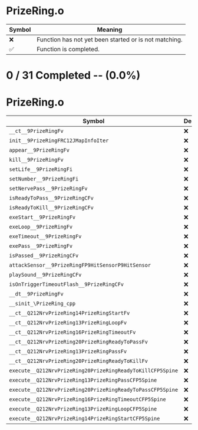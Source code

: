# PrizeRing.o
| Symbol | Meaning 
| ------------- | ------------- 
| :x: | Function has not yet been started or is not matching. 
| :white_check_mark: | Function is completed. 


# 0 / 31 Completed -- (0.0%)
# PrizeRing.o
| Symbol | Decompiled? |
| ------------- | ------------- |
| `__ct__9PrizeRingFv` | :x: |
| `init__9PrizeRingFRC12JMapInfoIter` | :x: |
| `appear__9PrizeRingFv` | :x: |
| `kill__9PrizeRingFv` | :x: |
| `setLife__9PrizeRingFi` | :x: |
| `setNumber__9PrizeRingFi` | :x: |
| `setNervePass__9PrizeRingFv` | :x: |
| `isReadyToPass__9PrizeRingCFv` | :x: |
| `isReadyToKill__9PrizeRingCFv` | :x: |
| `exeStart__9PrizeRingFv` | :x: |
| `exeLoop__9PrizeRingFv` | :x: |
| `exeTimeout__9PrizeRingFv` | :x: |
| `exePass__9PrizeRingFv` | :x: |
| `isPassed__9PrizeRingCFv` | :x: |
| `attackSensor__9PrizeRingFP9HitSensorP9HitSensor` | :x: |
| `playSound__9PrizeRingCFv` | :x: |
| `isOnTriggerTimeoutFlash__9PrizeRingCFv` | :x: |
| `__dt__9PrizeRingFv` | :x: |
| `__sinit_\PrizeRing_cpp` | :x: |
| `__ct__Q212NrvPrizeRing14PrizeRingStartFv` | :x: |
| `__ct__Q212NrvPrizeRing13PrizeRingLoopFv` | :x: |
| `__ct__Q212NrvPrizeRing16PrizeRingTimeoutFv` | :x: |
| `__ct__Q212NrvPrizeRing20PrizeRingReadyToPassFv` | :x: |
| `__ct__Q212NrvPrizeRing13PrizeRingPassFv` | :x: |
| `__ct__Q212NrvPrizeRing20PrizeRingReadyToKillFv` | :x: |
| `execute__Q212NrvPrizeRing20PrizeRingReadyToKillCFP5Spine` | :x: |
| `execute__Q212NrvPrizeRing13PrizeRingPassCFP5Spine` | :x: |
| `execute__Q212NrvPrizeRing20PrizeRingReadyToPassCFP5Spine` | :x: |
| `execute__Q212NrvPrizeRing16PrizeRingTimeoutCFP5Spine` | :x: |
| `execute__Q212NrvPrizeRing13PrizeRingLoopCFP5Spine` | :x: |
| `execute__Q212NrvPrizeRing14PrizeRingStartCFP5Spine` | :x: |
